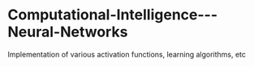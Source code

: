 # Computational-Intelligence---Neural-Networks
Implementation of various activation functions, learning algorithms, etc
